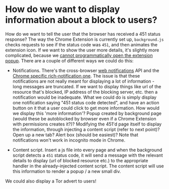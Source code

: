 # How do we want to display information about a block to users?

How do we want to tell the user that the browser has received a 451 status response? The way the Chrome Extension is currently set up, `background.js` checks requests to see if the status code was `451`, and then animates the extension icon. If we want to show the user more details, it's slightly more complicated, because we [cannot programmatically open the extension popup](https://bugs.chromium.org/p/chromium/issues/detail?id=399859). There are a couple of different ways we could do this:

- Notifications. There's the cross-browser [web notifications](https://developer.mozilla.org/en-US/docs/Web/API/Notifications_API) API and the [Chrome specific rich-notification one](https://developer.chrome.com/extensions/notifications). The issue is that these notifications are not really meant for displaying a lot of information - long messages are truncated. If we want to display things like url of the resource that's blocked, IP address of the blocking server, etc. then a notification would be inadequate. What we could do is simply display one notification saying "451 status code detected", and have an action button on it that a user could click to get more information. How would we display this 'more information'? Popup created by background page (would these be autoblocked by browser even if a Chrome Extension with permissions creates it?)? Modifying the 451'd page itself to display the information, through injecting a content script (refer to next point)? Open up a new tab? Alert box (should be easiest)? Note that notifications won't work in incognito mode in Chrome.

- Content script. Insert a js file into every page and when the background script detects a `451` status code, it will send a message with the relevant details to display (url of blocked resource etc.) to the appropriate handler in the already-injected content script. The content script will use this information to render a popup / a new small div.

We could also display a Tor advert to users!
